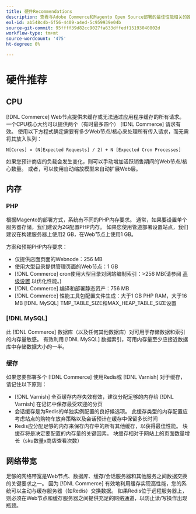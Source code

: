 ```yaml
---
title: 硬件Recommendations
description: 查看与Adobe Commerce和Magento Open Source部署的最佳性能相关的推荐硬件列表。
exl-id: ab548c4b-6f56-4409-a4ed-5c959939e04b
source-git-commit: 95ffff39d82cc9027fa633dffedf15193040802d
workflow-type: tm+mt
source-wordcount: '475'
ht-degree: 0%

---
```


# 硬件推荐

## CPU

[!DNL Commerce] Web节点提供未缓存或无法通过应用程序缓存的所有请求。 一个CPU核心大约可以提供两个（有时最多四个） [!DNL Commerce] 请求有效。 使用以下方程式确定需要有多少Web节点/核心来处理所有传入请求，而无需将其放入队列：

```
N[Cores] = (N[Expected Requests] / 2) + N [Expected Cron Processes]
```

如果您预计商店的负载会发生变化，则可以手动增加活跃销售期间的Web节点/核心数量。 或者，可以使用自动缩放模型来自动扩展Web层。

## 内存

### PHP

根据Magento的部署方式，系统有不同的PHP内存要求。  通常，如果要设置单个服务器存储，我们建议为2G配置PHP内存。  如果您使用管道部署设置站点，我们建议在构建服务器上使用2 GB，在Web节点上使用1 GB。

方案和预期PHP内存要求：

* 仅提供店面页面的Webnode：256 MB
* 使用大型目录提供管理页面的Web节点：1 GB
* [!DNL Commerce] cron使用大型目录对网站编制索引：>256 MB(请参阅 [高级设置](../performance/advanced-setup.md) 以优化性能。)
* [!DNL Commerce] 编译和部署静态资产：756 MB
* [!DNL Commerce] 性能工具包配置文件生成：大于1 GB PHP RAM，大于16 MB [!DNL MySQL] TMP_TABLE_SIZE和MAX_HEAP_TABLE_SIZE设置

### [!DNL MySQL]

此 [!DNL Commerce] 数据库（以及任何其他数据库）对可用于存储数据和索引的内存量敏感。 有效利用 [!DNL MySQL] 数据索引，可用内存量至少应接近数据库中存储数据大小的一半。

### 缓存

如果您要部署多个 [!DNL Commerce] 使用Redis或 [!DNL Varnish] 对于缓存，请记住以下原则：

* [!DNL Varnish] 全页缓存内存失效有效，建议分配足够的内存给 [!DNL Varnish] 在记忆中保存最受欢迎的分页
* 会话缓存是为Redis的单独实例配置的良好候选项。  此缓存类型的内存配置应考虑站点的购物车放弃策略以及会话预计在缓存中保留多长时间
* Redis应分配足够的内存来保存内存中的所有其他缓存，以获得最佳性能。  块缓存将是决定要配置的内存量的关键因素。  块缓存相对于网站上的页面数量增长（sku数量x商店查看次数）

## 网络带宽

足够的网络带宽是Web节点、数据库、缓存/会话服务器和其他服务之间数据交换的关键要求之一。 因为 [!DNL Commerce] 有效地利用缓存实现高性能，您的系统可以主动与缓存服务器（如Redis）交换数据。 如果Redis位于远程服务器上，则必须在Web节点和缓存服务器之间提供充足的网络通道，以防止读/写操作出现瓶颈。
